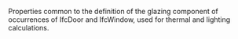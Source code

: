 ﻿Properties common to the definition of the glazing component of occurrences of IfcDoor and IfcWindow, used for thermal and lighting calculations.

